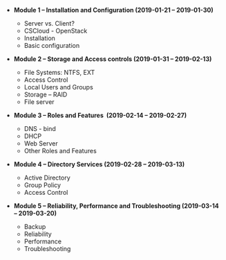 *   **Module 1 – Installation and Configuration (2019-01-21 – 2019-01-30)**
    *   Server vs. Client?
    *   CSCloud - OpenStack
    *   Installation
    *   Basic configuration

*   **Module 2 – Storage and Access controls (2019-01-31 – 2019-02-13)**
    *   File Systems: NTFS, EXT
    *   Access Control
    *   Local Users and Groups
    *   Storage – RAID
    *   File server

*   **Module 3 – Roles and Features  (2019-02-14 – 2019-02-27)**
    *   DNS	- bind
    *   DHCP
    *   Web Server
    *   Other Roles and Features

*   **Module 4 – Directory Services (2019-02-28 – 2019-03-13)**
    *   Active Directory
    *   Group Policy
    *   Access Control

*   **Module 5 – Reliability, Performance and Troubleshooting (2019-03-14 – 2019-03-20)**
    *   Backup
    *   Reliability
    *   Performance
    *   Troubleshooting
